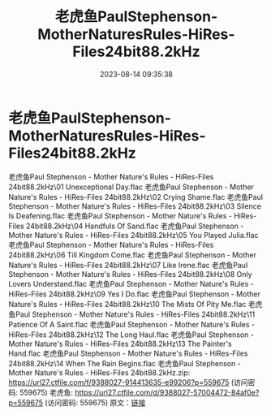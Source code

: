 ﻿---
title: 老虎鱼PaulStephenson-MotherNaturesRules-HiRes-Files24bit88.2kHz
date: 2023-08-14 09:35:38
categories: 外语音乐
tags: 外语音乐
---
# 老虎鱼PaulStephenson-MotherNaturesRules-HiRes-Files24bit88.2kHz

老虎鱼Paul Stephenson - Mother Nature's
Rules - HiRes-Files 24bit88.2kHz\01 Unexceptional Day.flac
老虎鱼Paul Stephenson - Mother Nature's Rules - HiRes-Files
24bit88.2kHz\02 Crying Shame.flac
老虎鱼Paul Stephenson - Mother Nature's Rules - HiRes-Files
24bit88.2kHz\03 Silence Is Deafening.flac
老虎鱼Paul Stephenson - Mother Nature's Rules - HiRes-Files
24bit88.2kHz\04 Handfuls Of Sand.flac
老虎鱼Paul Stephenson - Mother Nature's Rules - HiRes-Files
24bit88.2kHz\05 You Played Julia.flac
老虎鱼Paul Stephenson - Mother Nature's Rules - HiRes-Files
24bit88.2kHz\06 Till Kingdom Come.flac
老虎鱼Paul Stephenson - Mother Nature's Rules - HiRes-Files
24bit88.2kHz\07 Like Irene.flac
老虎鱼Paul Stephenson - Mother Nature's Rules - HiRes-Files
24bit88.2kHz\08 Only Lovers Understand.flac
老虎鱼Paul Stephenson - Mother Nature's Rules - HiRes-Files
24bit88.2kHz\09 Yes I Do.flac
老虎鱼Paul Stephenson - Mother Nature's Rules - HiRes-Files
24bit88.2kHz\10 The Mists Of Pity Me.flac
老虎鱼Paul Stephenson - Mother Nature's Rules - HiRes-Files
24bit88.2kHz\11 Patience Of A Saint.flac
老虎鱼Paul Stephenson - Mother Nature's Rules - HiRes-Files
24bit88.2kHz\12 The Long Haul.flac
老虎鱼Paul Stephenson - Mother Nature's Rules - HiRes-Files
24bit88.2kHz\13 The Painter's Hand.flac
老虎鱼Paul Stephenson - Mother Nature's Rules - HiRes-Files
24bit88.2kHz\14 When The Rain Begins.flac
老虎鱼Paul Stephenson - Mother Nature's Rules - HiRes-Files
24bit88.2kHz.zip: https://url27.ctfile.com/f/9388027-914413635-e99206?p=559675
(访问密码: 559675)
老虎鱼: https://url27.ctfile.com/d/9388027-57004472-84af0e?p=559675
(访问密码: 559675)
原文：[链接](https://blog.sina.com.cn/s/blog_1647c7e760103133n.html)